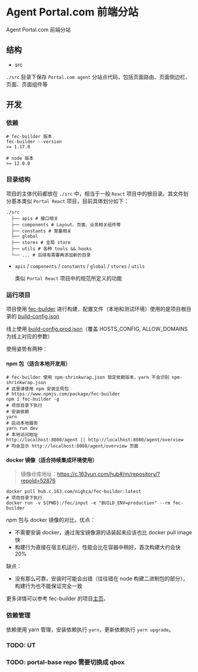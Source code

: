 # Agent Portal.com 前端分站

Agent Portal.com 前端分站

## 结构

- src

`./src` 目录下保存 `Portal.com agent` 分站点代码，包括页面路由、页面侧边栏、页面、页面组件等

## 开发

### 依赖

```shell
# fec-builder 版本
fec-builder --version
>= 1.17.0

# node 版本
>= 12.0.0
```

### 目录结构

项目的主体代码都放在 `./src` 中，相当于一般 `React` 项目中的根目录。其文件划分基本类似 `Portal React` 项目，目前具体划分如下：

```shell
./src
  ├── apis # 接口相关
  ├── components # Layout、页面、业务相关组件等
  ├── constants # 常量相关
  ├── global
  ├── stores # 全局 store
  ├── utils # 各种 tools && hooks
  └── ... # 后续有需要再添加新的目录
```

- `apis` / `components` / `constants` / `global` / `stores` / `utils`

  类似 `Portal React` 项目中的规范所定义的功能

### 运行项目

项目使用 [fec-builder](https://github.com/Front-End-Engineering-Cloud/builder) 进行构建，配置文件（本地和测试环境）使用的是项目根目录的 [build-config.json](./build-config.json)

线上使用 [build-config.prod.json](./build-config.prod.json)（覆盖 HOSTS_CONFIG, ALLOW_DOMAINS 为线上对应的参数）

使用姿势有两种：

#### npm 包（适合本地开发用）

```shell
# fec-builder 使用 npm-shrinkwrap.json 锁定依赖版本，yarn 不会识别 npm-shrinkwrap.json
# 这里请使用 npm 安装全局包
# https://www.npmjs.com/package/fec-builder
npm i fec-builder -g
# 项目目录下执行
# 安装依赖
yarn
# 启动本地服务
yarn run dev
# 本地访问地址
http://localhost:8080/agent || http://localhost:8080/agent/overview
# 均会显示 http://localhost:8080/agent/overview 页面
```

#### docker 镜像（适合持续集成环境使用）

> 镜像仓库地址：https://c.163yun.com/hub#/m/repository/?repoId=52876

```shell
docker pull hub.c.163.com/nighca/fec-builder:latest
# 项目目录下执行
docker run -v ${PWD}:/fec/input -e "BUILD_ENV=production" --rm fec-builder
```

npm 包与 docker 镜像的对比，优点：

* 不需要安装 docker，通过淘宝镜像源的话装起来应该也比 docker pull image 快
* 构建行为直接在宿主机运行，性能会比在容器中稍好，首次构建大约会快 20%

缺点：

* 没有那么可靠，安装时可能会出错（往往错在 node 构建二进制包的部分），构建行为也不能保证完全一致

更多详情可以参考 fec-builder 的项目[主页](https://github.com/Front-End-Engineering-Cloud/builder)。

### 依赖管理

依赖使用 yarn 管理，安装依赖执行 `yarn`，更新依赖执行 `yarn upgrade`。

### TODO: UT
### TODO: portal-base repo 需要切换成 qbox
